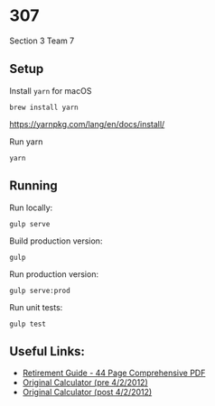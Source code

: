 # 307
Section 3 Team 7

## Setup

Install `yarn` for macOS
```
brew install yarn
```
https://yarnpkg.com/lang/en/docs/install/

Run yarn
```
yarn
```

## Running

Run locally:
```
gulp serve
```

Build production version:
```
gulp
```

Run production version:
```
gulp serve:prod
```

Run unit tests:
```
gulp test
```

## Useful Links:
* [Retirement Guide - 44 Page Comprehensive PDF](http://www.mass.gov/treasury/docs/retirement/retguide2015.pdf)
* [Original Calculator (pre 4/2/2012)](http://www.mass.gov/treasury/retirement/retirementestimator/estimate.html)
* [Original Calculator (post 4/2/2012)](http://www.mass.gov/treasury/retirement/retirementestimator/estimate-after-04-02-2012.html)

